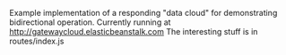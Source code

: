 Example implementation of a responding "data cloud" for demonstrating bidirectional operation.
Currently running at http://gatewaycloud.elasticbeanstalk.com
The interesting stuff is in routes/index.js
